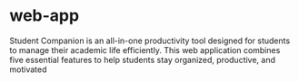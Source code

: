 # web-app
Student Companion is an all-in-one productivity tool designed for students to manage their academic life efficiently. This web application combines five essential features to help students stay organized, productive, and motivated
